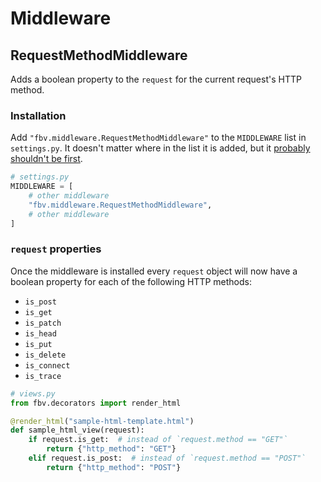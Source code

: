 # Middleware

## RequestMethodMiddleware

Adds a boolean property to the `request` for the current request's HTTP method.

### Installation

Add `"fbv.middleware.RequestMethodMiddleware"` to the `MIDDLEWARE` list in `settings.py`. It doesn't matter where in the list it is added, but it [probably shouldn't be first](https://docs.djangoproject.com/en/stable/ref/middleware/#middleware-ordering).

```python
# settings.py
MIDDLEWARE = [
    # other middleware
    "fbv.middleware.RequestMethodMiddleware",
    # other middleware
]
```

### `request` properties

Once the middleware is installed every `request` object will now have a boolean property for each of the following HTTP methods:

- `is_post`
- `is_get`
- `is_patch`
- `is_head`
- `is_put`
- `is_delete`
- `is_connect`
- `is_trace`

```python
# views.py
from fbv.decorators import render_html

@render_html("sample-html-template.html")
def sample_html_view(request):
    if request.is_get:  # instead of `request.method == "GET"`
        return {"http_method": "GET"}
    elif request.is_post:  # instead of `request.method == "POST"`
        return {"http_method": "POST"}
```
